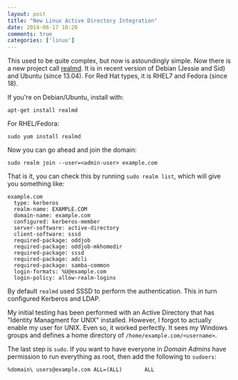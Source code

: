 ```yaml
---
layout: post
title: "New Linux Active Directory Integration"
date: 2014-06-17 10:28
comments: true
categories: ['linux']
---
```

This used to be quite complex, but now is astoundingly simple. Now there is a new project call [realmd](http://freedesktop.org/software/realmd/). It is in recent version of Debian (Jessie and Sid) and Ubuntu (since 13.04). For Red Hat types, it is RHEL7 and Fedora (since 18).


If you're on Debian/Ubuntu, install with:

```
apt-get install realmd
```

For RHEL/Fedora:

```
sudo yum install realmd
```

Now you can go ahead and join the domain:

```
sudo realm join --user=<admin-user> example.com
```

That is it, you can check this by running `sudo realm list`, which will give you something like:

```
example.com
  type: kerberos
  realm-name: EXAMPLE.COM
  domain-name: example.com
  configured: kerberos-member
  server-software: active-directory
  client-software: sssd
  required-package: oddjob
  required-package: oddjob-mkhomedir
  required-package: sssd
  required-package: adcli
  required-package: samba-common
  login-formats: %U@example.com
  login-policy: allow-realm-logins
```

By default `realmd` used SSSD to perform the authentication. This in turn configured Kerberos and LDAP.

My initial testing has been performed with an Active Directory that has "Identity Managment for UNIX" installed. However, I forgot to actually enable my user for UNIX. Even so, it worked perfectly. It sees my Windows groups and defines a home directory of `/home/example.com/<username>`.

The last step is `sudo`. If you want to have everyone in *Domain Admins* have permission to run everything as root, then add the following to `sudoers`:

```
%domain\ users@example.com ALL=(ALL)       ALL
```
